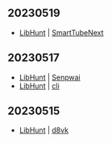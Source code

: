 ## 20230519
- [LibHunt](https://www.libhunt.com/) | [SmartTubeNext](https://www.libhunt.com/r/SmartTubeNext)

## 20230517
- [LibHunt](https://www.libhunt.com/) | [Senpwai](https://www.libhunt.com/r/Senpwai)
- [LibHunt](https://www.libhunt.com/) | [cli](https://www.libhunt.com/r/depot/cli)

## 20230515
- [LibHunt](https://www.libhunt.com/) | [d8vk](https://www.libhunt.com/r/d8vk)

